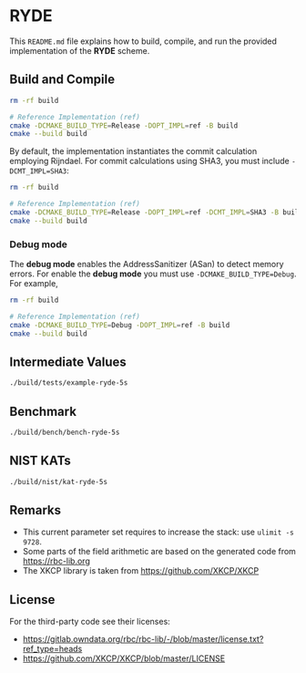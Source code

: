 # RYDE

This `README.md` file explains how to build, compile, and run the provided implementation of the **RYDE** scheme.

## Build and Compile

```bash
rm -rf build

# Reference Implementation (ref)
cmake -DCMAKE_BUILD_TYPE=Release -DOPT_IMPL=ref -B build
cmake --build build
```

By default, the implementation instantiates the commit calculation employing Rijndael. For commit calculations using SHA3, you must include `-DCMT_IMPL=SHA3`:

```bash
rm -rf build

# Reference Implementation (ref)
cmake -DCMAKE_BUILD_TYPE=Release -DOPT_IMPL=ref -DCMT_IMPL=SHA3 -B build
cmake --build build
```

### Debug mode

The **debug mode** enables the AddressSanitizer (ASan) to detect memory errors.
For enable the **debug mode** you must use `-DCMAKE_BUILD_TYPE=Debug`. For example,

```bash
rm -rf build

# Reference Implementation (ref)
cmake -DCMAKE_BUILD_TYPE=Debug -DOPT_IMPL=ref -B build
cmake --build build
```

## Intermediate Values

```bash
./build/tests/example-ryde-5s
```

## Benchmark

```bash
./build/bench/bench-ryde-5s
```

## NIST KATs

```bash
./build/nist/kat-ryde-5s
```

## Remarks

* This current parameter set requires to increase the stack: use `ulimit -s 9728`.
* Some parts of the field arithmetic are based on the generated code from https://rbc-lib.org
* The XKCP library is taken from https://github.com/XKCP/XKCP

## License

For the third-party code see their licenses:

* https://gitlab.owndata.org/rbc/rbc-lib/-/blob/master/license.txt?ref_type=heads
* https://github.com/XKCP/XKCP/blob/master/LICENSE
